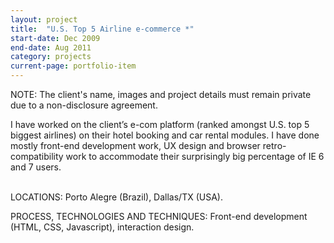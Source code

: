 ```yaml
---
layout: project
title:  "U.S. Top 5 Airline e-commerce *"
start-date: Dec 2009
end-date: Aug 2011
category: projects
current-page: portfolio-item
---
```


<span class="category-description">NOTE:</span> The client's name, images and project details must remain private due to a non-disclosure agreement.

I have worked on the client’s e-com platform (ranked amongst U.S. top 5 biggest airlines) on their hotel booking and car rental modules. I have done mostly front-end development work, UX design and browser retro-compatibility work to accommodate their surprisingly big percentage of IE 6 and 7 users. 

<br>
<span class="category-description">LOCATIONS:</span>
Porto Alegre (Brazil), Dallas/TX (USA).

<span class="category-description">PROCESS, TECHNOLOGIES AND TECHNIQUES:</span>
Front-end development (HTML, CSS, Javascript), interaction design.